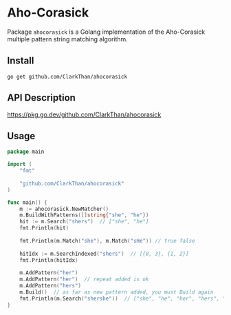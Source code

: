 # Aho-Corasick

Package `ahocorasick` is a Golang implementation of the Aho-Corasick multiple pattern string matching algorithm.


## Install

```
go get github.com/ClarkThan/ahocorasick
```

## API Description
https://pkg.go.dev/github.com/ClarkThan/ahocorasick


## Usage

```go 
package main

import (
    "fmt"
    
    "github.com/ClarkThan/ahocorasick"
)

func main() {
    m := ahocorasick.NewMatcher()
    m.BuildWithPatterns([]string{"she", "he"})
    hit := m.Search("shers")  // ["she", "he"]
    fmt.Println(hit)
    
    fmt.Println(m.Match("she"), m.Match("sHe")) // true false
    
    hitIdx := m.SearchIndexed("shers")  // [{0, 3}, {1, 2}]
    fmt.Println(hitIdx)
	
    m.AddPattern("her")
    m.AddPattern("her")  // repeat added is ok
    m.AddPattern("hers")
    m.Build()  // as far as new pattern added, you must Build again
    fmt.Println(m.Search("shershe"))  // ["she", "he", "her", "hers", "she", "he"]
}
```
